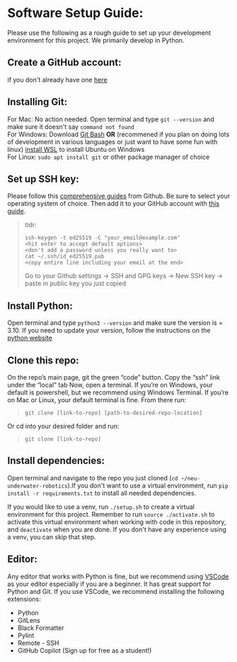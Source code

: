 # Software Setup Guide:
Please use the following as a rough guide to set up your development environment for this project. We primarily develop in Python.

## Create a GitHub account:
if you don't already have one [here](https://github.com/signup)

## Installing Git:
For Mac: No action needed. Open terminal and type `git --version` and make sure it doesn't say `command not found`\
For Windows: Download [Git Bash](https://git-scm.com/downloads) **OR** (recommened if you plan on doing lots of development in various languages or just want to have some fun with linux) [install WSL](https://learn.microsoft.com/en-us/windows/wsl/install) to install Ubuntu on Windows\
For Linux: `sudo apt install git` or other package manager of choice

## Set up SSH key:
Please follow this [comprehensive guides](https://docs.github.com/en/authentication/connecting-to-github-with-ssh/generating-a-new-ssh-key-and-adding-it-to-the-ssh-agent) from Github. Be sure to select your operating system of choice. Then add it to your GitHub account with [this guide](https://docs.github.com/en/authentication/connecting-to-github-with-ssh/adding-a-new-ssh-key-to-your-github-account?tool=webui).
> tldr: 
>```
>ssh-keygen -t ed25519 -C "your_email@example.com"
><hit enter to accept default options>
><don't add a password unless you really want to>
>cat ~/.ssh/id_ed25519.pub
><copy entire line including your email at the end>
>```
>Go to your Github settings -> SSH and GPG keys -> New SSH key -> paste in public key you just copied

## Install Python:
Open terminal and type `python3 --version` and make sure the version is = 3.10. If you need to update your version, follow the instructions on the [python website](https://wiki.python.org/moin/BeginnersGuide/Download) 

## Clone this repo:
On the repo’s main page, git the green “code” button.
Copy the “ssh” link under the “local” tab
Now, open a terminal. If you’re on Windows, your default is powershell, but we recommend using Windows Terminal. If you’re on Mac or Linux, your default terminal is fine.
From there run:
>```
>git clone [link-to-repo] [path-to-desired-repo-location] 
>```
Or cd into your desired folder and run:
>```
>git clone [link-to-repo]
>```

## Install dependencies:
Open terminal and navigate to the repo you just cloned (`cd ~/neu-underwater-robotics`).If you don't want to use a virtual environment, run `pip install -r requirements.txt` to install all needed dependencies. 

If you would like to use a venv, run `./setup.sh` to create a virtual environment for this project. Remember to run `source ./activate.sh` to activate this virtual environment when working with code in this repository, and `deactivate` when you are done. If you don't have any experience using a venv, you can skip that step. 

## Editor:
Any editor that works with Python is fine, but we recommend using [VSCode](https://code.visualstudio.com/download) as your editor especially if you are a beginner. It has great support for Python and Git. If you use VSCode, we recommend installing the following extensions:
- Python
- GitLens
- Black Formatter
- Pylint
- Remote - SSH
- GitHub Copilot (Sign up for free as a student!)